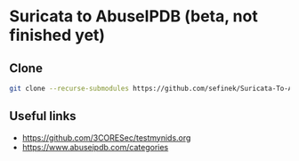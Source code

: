 # Suricata to AbuseIPDB (beta, not finished yet)

## Clone
```bash
git clone --recurse-submodules https://github.com/sefinek/Suricata-To-AbuseIPDB.git
```

## Useful links
- https://github.com/3CORESec/testmynids.org
- https://www.abuseipdb.com/categories